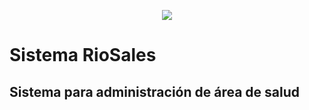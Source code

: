 <p align="center"><img src="https://laravel.com/assets/img/components/logo-laravel.svg"></p>


<h1> Sistema RioSales </h1>

<h2> Sistema para administración de área de salud </h1>

